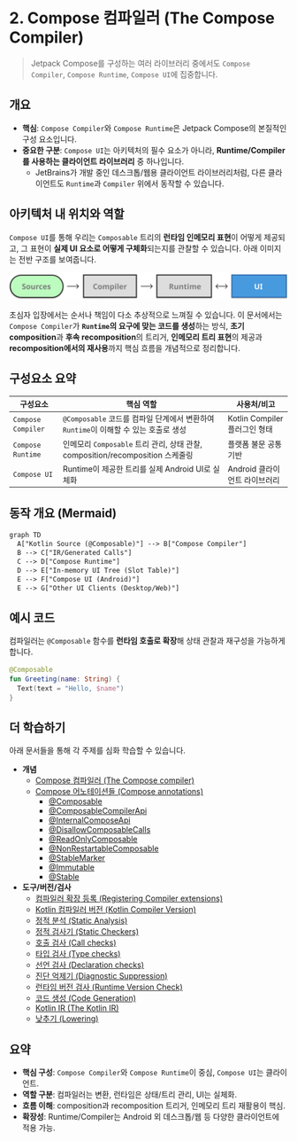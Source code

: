 # 2. Compose 컴파일러 (The Compose Compiler)

> Jetpack Compose를 구성하는 여러 라이브러리 중에서도 `Compose Compiler`, `Compose Runtime`, `Compose UI`에 집중합니다.

## 개요

- **핵심**: `Compose Compiler`와 `Compose Runtime`은 Jetpack Compose의 본질적인 구성 요소입니다.
- **중요한 구분**: `Compose UI`는 아키텍처의 필수 요소가 아니라, **Runtime/Compiler를 사용하는 클라이언트 라이브러리** 중 하나입니다.
  - JetBrains가 개발 중인 데스크톱/웹용 클라이언트 라이브러리처럼, 다른 클라이언트도 `Runtime`과 `Compiler` 위에서 동작할 수 있습니다.

## 아키텍처 내 위치와 역할

`Compose UI`를 통해 우리는 `Composable` 트리의 **런타임 인메모리 표현**이 어떻게 제공되고, 그 표현이 **실제 UI 요소로 어떻게 구체화**되는지를 관찰할 수 있습니다. 아래 이미지는 전반 구조를 보여줍니다.

![compose-architecture](./Screenshots/compose-architecture.png)

초심자 입장에서는 순서나 책임이 다소 추상적으로 느껴질 수 있습니다. 이 문서에서는 `Compose Compiler`가 **`Runtime`의 요구에 맞는 코드를 생성**하는 방식, **초기 composition**과 **후속 recomposition**의 트리거, **인메모리 트리 표현**의 제공과 **recomposition에서의 재사용**까지 핵심 흐름을 개념적으로 정리합니다.

## 구성요소 요약

| 구성요소 | 핵심 역할 | 사용처/비고 |
| --- | --- | --- |
| `Compose Compiler` | `@Composable` 코드를 컴파일 단계에서 변환하여 `Runtime`이 이해할 수 있는 호출로 생성 | Kotlin Compiler 플러그인 형태 |
| `Compose Runtime` | 인메모리 `Composable` 트리 관리, 상태 관찰, composition/recomposition 스케줄링 | 플랫폼 불문 공통 기반 |
| `Compose UI` | Runtime이 제공한 트리를 실제 Android UI로 실체화 | Android 클라이언트 라이브러리 |

## 동작 개요 (Mermaid)

```mermaid
graph TD
  A["Kotlin Source (@Composable)"] --> B["Compose Compiler"]
  B --> C["IR/Generated Calls"]
  C --> D["Compose Runtime"]
  D --> E["In-memory UI Tree (Slot Table)"]
  E --> F["Compose UI (Android)"]
  E --> G["Other UI Clients (Desktop/Web)"]
```

## 예시 코드

컴파일러는 `@Composable` 함수를 **런타임 호출로 확장**해 상태 관찰과 재구성을 가능하게 합니다.

```kotlin
@Composable
fun Greeting(name: String) {
  Text(text = "Hello, $name")
}
```

## 더 학습하기

아래 문서들을 통해 각 주제를 심화 학습할 수 있습니다.

- **개념**
  - [Compose 컴파일러 (The Compose compiler)](./Compiler/README.md)
  - [Compose 어노테이션들 (Compose annotations)](./Annotations/README.md)
    - [@Composable](./AnnotationComposable/README.md)
    - [@ComposableCompilerApi](./AnnotationComposableCompilerApi/README.md)
    - [@InternalComposeApi](./AnnotationInternalComposeApi/README.md)
    - [@DisallowComposableCalls](./DisallowComposableCalls/README.md)
    - [@ReadOnlyComposable](./ReadOnlyComposable/README.md)
    - [@NonRestartableComposable](./NonRestartableComposable/README.md)
    - [@StableMarker](./StableMarker/README.md)
    - [@Immutable](./Immutable/README.md)
    - [@Stable](./Stable/README.md)
- **도구/버전/검사**
  - [컴파일러 확장 등록 (Registering Compiler extensions)](./CompilerExtensions/README.md)
  - [Kotlin 컴파일러 버전 (Kotlin Compiler Version)](./CompilerVersion/README.md)
  - [정적 분석 (Static Analysis)](./StaticAnalysis/README.md)
  - [정적 검사기 (Static Checkers)](./StaticCheckers/README.md)
  - [호출 검사 (Call checks)](./CallChecks/README.md)
  - [타입 검사 (Type checks)](./TypeChecks/README.md)
  - [선언 검사 (Declaration checks)](./DeclarationChecks/README.md)
  - [진단 억제기 (Diagnostic Suppression)](./DiagnosticSuppression/README.md)
  - [런타임 버전 검사 (Runtime Version Check)](./RuntimeVersionCheck/README.md)
  - [코드 생성 (Code Generation)](./CodeGeneration/README.md)
  - [Kotlin IR (The Kotlin IR)](./KotlinIR/README.md)
  - [낮추기 (Lowering)](./Lowering/README.md)

## 요약
- **핵심 구성**: `Compose Compiler`와 `Compose Runtime`이 중심, `Compose UI`는 클라이언트.
- **역할 구분**: 컴파일러는 변환, 런타임은 상태/트리 관리, UI는 실체화.
- **흐름 이해**: composition과 recomposition 트리거, 인메모리 트리 재활용이 핵심.
- **확장성**: Runtime/Compiler는 Android 외 데스크톱/웹 등 다양한 클라이언트에 적용 가능.
